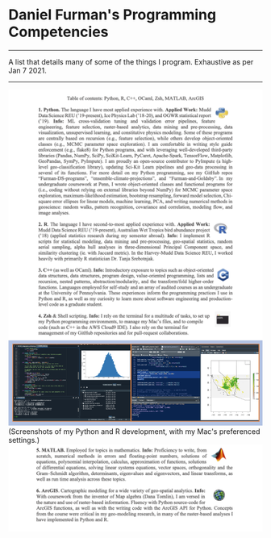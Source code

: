 

# Daniel Furman's Programming Competencies

---

A list that details many of some of the things I program. Exhaustive as per Jan 7 2021.

---

<img src="images/programming.png" class="center">
<img src="images/programming3.png" class="center">
(Screenshots of my Python and R development, with my Mac's preferenced settings.)
<img src="images/Programming_Furman2.png" class="center">

